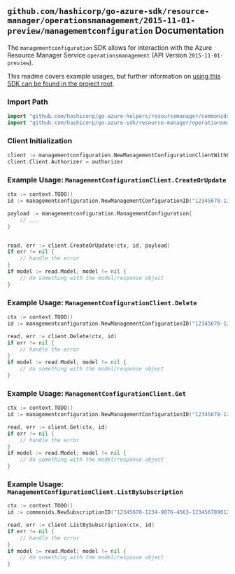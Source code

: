 
## `github.com/hashicorp/go-azure-sdk/resource-manager/operationsmanagement/2015-11-01-preview/managementconfiguration` Documentation

The `managementconfiguration` SDK allows for interaction with the Azure Resource Manager Service `operationsmanagement` (API Version `2015-11-01-preview`).

This readme covers example usages, but further information on [using this SDK can be found in the project root](https://github.com/hashicorp/go-azure-sdk/tree/main/docs).

### Import Path

```go
import "github.com/hashicorp/go-azure-helpers/resourcemanager/commonids"
import "github.com/hashicorp/go-azure-sdk/resource-manager/operationsmanagement/2015-11-01-preview/managementconfiguration"
```


### Client Initialization

```go
client := managementconfiguration.NewManagementConfigurationClientWithBaseURI("https://management.azure.com")
client.Client.Authorizer = authorizer
```


### Example Usage: `ManagementConfigurationClient.CreateOrUpdate`

```go
ctx := context.TODO()
id := managementconfiguration.NewManagementConfigurationID("12345678-1234-9876-4563-123456789012", "example-resource-group", "managementConfigurationValue")

payload := managementconfiguration.ManagementConfiguration{
	// ...
}


read, err := client.CreateOrUpdate(ctx, id, payload)
if err != nil {
	// handle the error
}
if model := read.Model; model != nil {
	// do something with the model/response object
}
```


### Example Usage: `ManagementConfigurationClient.Delete`

```go
ctx := context.TODO()
id := managementconfiguration.NewManagementConfigurationID("12345678-1234-9876-4563-123456789012", "example-resource-group", "managementConfigurationValue")

read, err := client.Delete(ctx, id)
if err != nil {
	// handle the error
}
if model := read.Model; model != nil {
	// do something with the model/response object
}
```


### Example Usage: `ManagementConfigurationClient.Get`

```go
ctx := context.TODO()
id := managementconfiguration.NewManagementConfigurationID("12345678-1234-9876-4563-123456789012", "example-resource-group", "managementConfigurationValue")

read, err := client.Get(ctx, id)
if err != nil {
	// handle the error
}
if model := read.Model; model != nil {
	// do something with the model/response object
}
```


### Example Usage: `ManagementConfigurationClient.ListBySubscription`

```go
ctx := context.TODO()
id := commonids.NewSubscriptionID("12345678-1234-9876-4563-123456789012")

read, err := client.ListBySubscription(ctx, id)
if err != nil {
	// handle the error
}
if model := read.Model; model != nil {
	// do something with the model/response object
}
```

